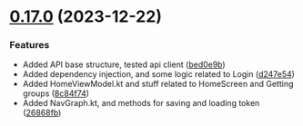 # [0.17.0](https://github.com/Kshitiz1403/Alertly/compare/v0.16.0...v0.17.0) (2023-12-22)


### Features

* Added API base structure, tested api client ([bed0e9b](https://github.com/Kshitiz1403/Alertly/commit/bed0e9bc928c55ec745c45855471c38607aeebb0))
* Added dependency injection, and some logic related to Login ([d247e54](https://github.com/Kshitiz1403/Alertly/commit/d247e541894d04210c3973a842f21fa9d4ff2841))
* Added HomeViewModel.kt and stuff related to HomeScreen and Getting groups ([8c84f74](https://github.com/Kshitiz1403/Alertly/commit/8c84f7410175a7b367ee294591e6d7139c9d4e10))
* Added NavGraph.kt, and methods for saving and loading token ([26868fb](https://github.com/Kshitiz1403/Alertly/commit/26868fbefabf668548391b2d1c31c28a93906afc))



